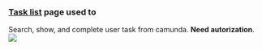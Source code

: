 ### [Task list](#/tasklist) page used to

Search, show, and complete user task from camunda. **Need autorization**.
![](help/tasklist.gif)
